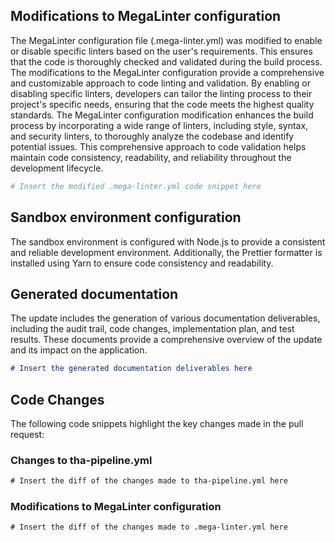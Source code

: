 
## Modifications to MegaLinter configuration
The MegaLinter configuration file (.mega-linter.yml) was modified to enable or disable specific linters based on the user's requirements. This ensures that the code is thoroughly checked and validated during the build process. The modifications to the MegaLinter configuration provide a comprehensive and customizable approach to code linting and validation. By enabling or disabling specific linters, developers can tailor the linting process to their project's specific needs, ensuring that the code meets the highest quality standards. The MegaLinter configuration modification enhances the build process by incorporating a wide range of linters, including style, syntax, and security linters, to thoroughly analyze the codebase and identify potential issues. This comprehensive approach to code validation helps maintain code consistency, readability, and reliability throughout the development lifecycle.

```yaml
# Insert the modified .mega-linter.yml code snippet here
```

## Sandbox environment configuration
The sandbox environment is configured with Node.js to provide a consistent and reliable development environment. Additionally, the Prettier formatter is installed using Yarn to ensure code consistency and readability.

## Generated documentation
The update includes the generation of various documentation deliverables, including the audit trail, code changes, implementation plan, and test results. These documents provide a comprehensive overview of the update and its impact on the application.

```markdown
# Insert the generated documentation deliverables here
```

## Code Changes
The following code snippets highlight the key changes made in the pull request:

### Changes to tha-pipeline.yml
```diff
# Insert the diff of the changes made to tha-pipeline.yml here
```

### Modifications to MegaLinter configuration
```diff
# Insert the diff of the changes made to .mega-linter.yml here
